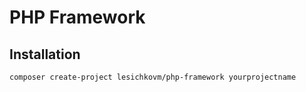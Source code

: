 # PHP Framework #

## Installation ##

```
composer create-project lesichkovm/php-framework yourprojectname
```
